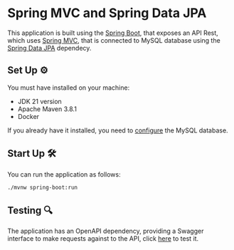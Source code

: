 # Spring MVC and Spring Data JPA

This application is built using the [Spring Boot](https://spring.io/projects/spring-boot), that exposes an API Rest,
which uses [Spring MVC](https://docs.spring.io/spring-framework/docs/5.3.15/reference/html/web.html#mvc), that is
connected to MySQL database using the [Spring Data JPA](https://spring.io/projects/spring-data) dependecy.

## Set Up ⚙

You must have installed on your machine:

* JDK 21 version
* Apache Maven 3.8.1
* Docker

If you already have it installed, you need to [configure](https://github.com/MasterCloudApps-Projects/QuarkusMutiny_vs_ReactorSpring/tree/main/setup#configuring-the-mysql-database-) the MySQL database.

## Start Up 🛠

You can run the application as follows:

```bash
./mvnw spring-boot:run
```

## Testing 🔍

The application has an OpenAPI dependency, providing a Swagger interface to make requests against to the API,
click [here](http://localhost:8080/api/swagger-ui/index.html) to test it.